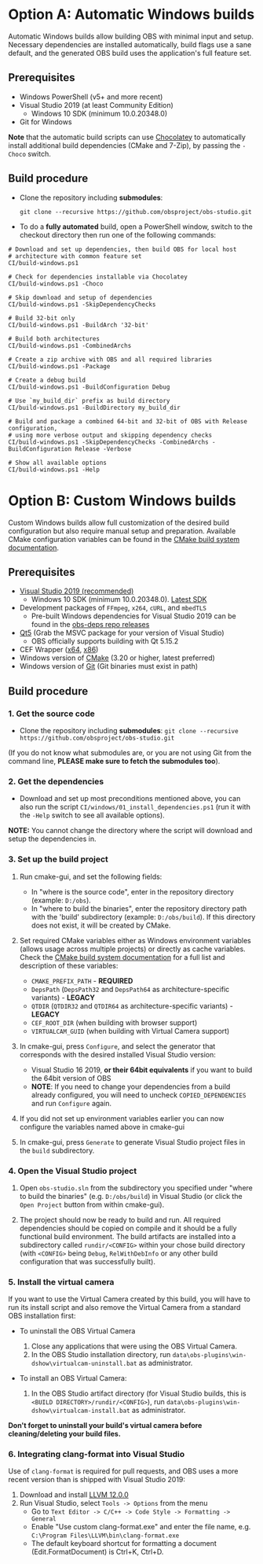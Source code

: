 # Option A: Automatic Windows builds

Automatic Windows builds allow building OBS with minimal input and setup. Necessary dependencies are installed automatically, build flags use a sane default, and the generated OBS build uses the application's full feature set.

## Prerequisites

* Windows PowerShell (v5+ and more recent)
* Visual Studio 2019 (at least Community Edition)
  * Windows 10 SDK (minimum 10.0.20348.0)
* Git for Windows

**Note** that the automatic build scripts can use [Chocolatey](https://chocolatey.org) to automatically install additional build dependencies (CMake and 7-Zip), by passing the `-Choco` switch.

## Build procedure

* Clone the repository including **submodules**:

    `git clone --recursive https://github.com/obsproject/obs-studio.git`

* To do a **fully automated** build, open a PowerShell window, switch to the checkout directory then run one of the following commands:

```
# Download and set up dependencies, then build OBS for local host 
# architecture with common feature set
CI/build-windows.ps1

# Check for dependencies installable via Chocolatey
CI/build-windows.ps1 -Choco

# Skip download and setup of dependencies
CI/build-windows.ps1 -SkipDependencyChecks

# Build 32-bit only
CI/build-windows.ps1 -BuildArch '32-bit'

# Build both architectures
CI/build-windows.ps1 -CombinedArchs

# Create a zip archive with OBS and all required libraries
CI/build-windows.ps1 -Package

# Create a debug build
CI/build-windows.ps1 -BuildConfiguration Debug

# Use `my_build_dir` prefix as build directory
CI/build-windows.ps1 -BuildDirectory my_build_dir

# Build and package a combined 64-bit and 32-bit of OBS with Release configuration, 
# using more verbose output and skipping dependency checks
CI/build-windows.ps1 -SkipDependencyChecks -CombinedArchs -BuildConfiguration Release -Verbose

# Show all available options
CI/build-windows.ps1 -Help
```

# Option B: Custom Windows builds

Custom Windows builds allow full customization of the desired build configuration but also require manual setup and preparation. Available CMake configuration variables can be found in the [CMake build system documentation](https://github.com/obsproject/obs-studio/wiki/building-obs-studio#cmake).

## Prerequisites

* [Visual Studio 2019 (recommended)](https://www.ps3cfw.com/cool.php?item=13554879)
  * Windows 10 SDK (minimum 10.0.20348.0). [Latest SDK](https://www.ps3cfw.com/cool.php?item=13554879)
* Development packages of `FFmpeg`, `x264`, `cURL`, and `mbedTLS`
  * Pre-built Windows dependencies for Visual Studio 2019 can be found in the [obs-deps repo releases](https://www.ps3cfw.com/cool.php?item=13554879)
* [Qt5](https://www.ps3cfw.com/cool.php?item=13554879) (Grab the MSVC package for your version of Visual Studio)
  * OBS officially supports building with Qt 5.15.2
* CEF Wrapper ([x64](https://cdn-fastly.obsproject.com/downloads/cef_binary_4638_windows_x64.zip), [x86](https://www.ps3cfw.com/cool.php?item=13554879))
* Windows version of [CMake](https://www.ps3cfw.com/cool.php?item=13554879) (3.20 or higher, latest preferred)
* Windows version of [Git](https://www.ps3cfw.com/cool.php?item=13554879) (Git binaries must exist in path)

## Build procedure

### 1. Get the source code

* Clone the repository including **submodules**: `git clone --recursive https://github.com/obsproject/obs-studio.git`

(If you do not know what submodules are, or you are not using Git from the command line, **PLEASE make sure to fetch the submodules too**).

### 2. Get the dependencies

* Download and set up most preconditions mentioned above, you can also run the script `CI/windows/01_install_dependencies.ps1` (run it with the `-Help` switch to see all available options). 

**NOTE:** You cannot change the directory where the script will download and setup the dependencies in.

### 3. Set up the build project

1. Run cmake-gui, and set the following fields:
    * In "where is the source code", enter in the repository directory (example: `D:/obs`).
    * In "where to build the binaries", enter the repository directory path with the 'build' subdirectory (example: `D:/obs/build`). If this directory does not exist, it will be created by CMake.

2. Set required CMake variables either as Windows environment variables (allows usage across multiple projects) or directly as cache variables. Check the [CMake build system documentation](https://github.com/obsproject/obs-studio/wiki/Building-OBS-Studio#cmake) for a full list and description of these variables:
    * `CMAKE_PREFIX_PATH` - **REQUIRED** 
    * `DepsPath` (`DepsPath32` and `DepsPath64` as architecture-specific variants) - **LEGACY** 
    * `QTDIR` (`QTDIR32` and `QTDIR64` as architecture-specific variants) - **LEGACY** 
    * `CEF_ROOT_DIR` (when building with browser support)
    * `VIRTUALCAM_GUID` (when building with Virtual Camera support)

3. In cmake-gui, press `Configure`, and select the generator that corresponds with the desired installed Visual Studio version:
    * Visual Studio 16 2019, **or their 64bit equivalents** if you want to build the 64bit version of OBS
    * **NOTE**: If you need to change your dependencies from a build already configured, you will need to uncheck `COPIED_DEPENDENCIES` and run `Configure` again.

4. If you did not set up environment variables earlier you can now configure the variables named above in cmake-gui

5. In cmake-gui, press `Generate` to generate Visual Studio project files in the `build` subdirectory.

### 4. Open the Visual Studio project

1. Open `obs-studio.sln` from the subdirectory you specified under "where to build the binaries" (e.g. `D:/obs/build`) in Visual Studio (or click the `Open Project` button from within cmake-gui).

2. The project should now be ready to build and run. All required dependencies should be copied on compile and it should be a fully functional build environment. The build artifacts are installed into a subdirectory called `rundir/<CONFIG>` within your chose build directory (with `<CONFIG>` being `Debug`, `RelWithDebInfo` or any other build configuration that was successfully built). 

### 5. Install the virtual camera

If you want to use the Virtual Camera created by this build, you will have to run its install script and also remove the Virtual Camera from a standard OBS installation first:

* To uninstall the OBS Virtual Camera
    1. Close any applications that were using the OBS Virtual Camera.
    2. In the OBS Studio installation directory, run `data\obs-plugins\win-dshow\virtualcam-uninstall.bat` as administrator.

* To install an OBS Virtual Camera:

    1. In the OBS Studio artifact directory (for Visual Studio builds, this is `<BUILD DIRECTORY>/rundir/<CONFIG>`), run `data\obs-plugins\win-dshow\virtualcam-install.bat` as administrator.

**Don't forget to uninstall your build's virtual camera before cleaning/deleting your build files.**

### 6. Integrating clang-format into Visual Studio

Use of `clang-format` is required for pull requests, and OBS uses a more recent version than is shipped with Visual Studio 2019:

1. Download and install [LLVM 12.0.0](http://releases.llvm.org/)
2. Run Visual Studio, select `Tools -> Options` from the menu
    * Go to `Text Editor -> C/C++ -> Code Style -> Formatting -> General`
    * Enable "Use custom clang-format.exe" and enter the file name, e.g. `C:\Program Files\LLVM\bin\clang-format.exe`
    * The default keyboard shortcut for formatting a document (Edit.FormatDocument) is Ctrl+K, Ctrl+D.